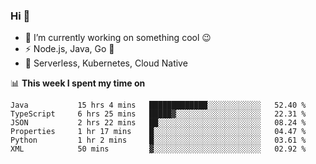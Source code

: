 ### Hi 👋

<!--
**nodejh/nodejh** is a ✨ _special_ ✨ repository because its `README.md` (this file) appears on your GitHub profile.

Here are some ideas to get you started:

- 🔭 I’m currently working on ...
- 🌱 I’m currently learning ...
- 👯 I’m looking to collaborate on ...
- 🤔 I’m looking for help with ...
- 💬 Ask me about ...
- 📫 How to reach me: ...
- 😄 Pronouns: ...
- ⚡ Fun fact: ...
-->

- 🔭 I’m currently working on something cool :wink:
- ⚡ Node.js, Java, Go :thought_balloon:
- 🤖 Serverless, Kubernetes, Cloud Native

📊 **This week I spent my time on**

<!--START_SECTION:waka-->

```text
Java           15 hrs 4 mins   █████████████░░░░░░░░░░░░   52.40 %
TypeScript     6 hrs 25 mins   █████▓░░░░░░░░░░░░░░░░░░░   22.31 %
JSON           2 hrs 22 mins   ██░░░░░░░░░░░░░░░░░░░░░░░   08.24 %
Properties     1 hr 17 mins    █░░░░░░░░░░░░░░░░░░░░░░░░   04.47 %
Python         1 hr 2 mins     █░░░░░░░░░░░░░░░░░░░░░░░░   03.61 %
XML            50 mins         ▓░░░░░░░░░░░░░░░░░░░░░░░░   02.92 %
```

<!--END_SECTION:waka-->


<!--
:traffic_light: **Visitors**

![visitors](https://visitor-badge.glitch.me/badge?page_id=nodejh.nodejh)
-->
